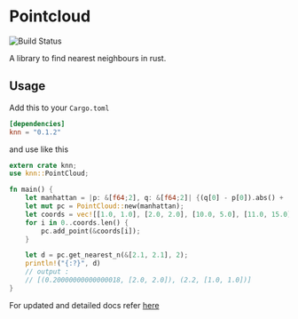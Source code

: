 # Pointcloud

![Build Status](https://github.com/abhicnv007/pointcloud/workflows/Test/badge.svg)

A library to find nearest neighbours in rust.

## Usage

Add this to your `Cargo.toml`

```toml
[dependencies]
knn = "0.1.2"
```

and use like this

```rust
extern crate knn;
use knn::PointCloud;

fn main() {
    let manhattan = |p: &[f64;2], q: &[f64;2]| {(q[0] - p[0]).abs() + (q[1] - p[1]).abs()};
    let mut pc = PointCloud::new(manhattan);
    let coords = vec![[1.0, 1.0], [2.0, 2.0], [10.0, 5.0], [11.0, 15.0]];
    for i in 0..coords.len() {
        pc.add_point(&coords[i]);
    }

    let d = pc.get_nearest_n(&[2.1, 2.1], 2);
    println!("{:?}", d)
    // output :
    // [(0.20000000000000018, [2.0, 2.0]), (2.2, [1.0, 1.0])]
}
```

For updated and detailed docs refer [here](https://docs.rs/knn/)
